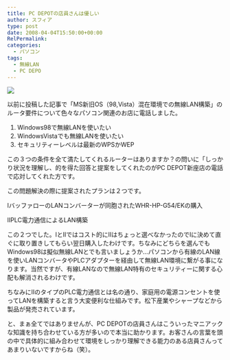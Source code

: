 ```yaml
---
title: PC DEPOTの店員さんは優しい
author: スフィア
type: post
date: 2008-04-04T15:50:00+00:00
RelPermalink:
categories:
  - パソコン
tags:
  - 無線LAN
  - PC DEPO
---
```


![](http://2.bp.blogspot.com/__gwsv5Z4fAg/R_ZOhKZ9JoI/AAAAAAAAANc/ITFwH1rqGLM/s320/%E7%94%BB%E5%83%8F+061.jpg)

以前に投稿した記事で「MS新旧OS（98,Vista）混在環境での無線LAN構築」のルータ要件について色々なパソコン関連のお店に電話しました。

1. Windows98で無線LANを使いたい
1. WindowsVistaでも無線LANを使いたい
1. セキュリティーレベルは最新のWPSかWEP

この３つの条件を全て満たしてくれるルーターはありますか？の問いに「しっかり状況を理解し、的を得た回答と提案をしてくれたのがPC DEPOT新座店の電話で応対してくれた方です。

この問題解決の際に提案されたプランは２つです。

ⅠバッファローのLANコンバーターが同胞されたWHR-HP-G54/EKの購入
  
ⅡPLC電力通信によるLAN構築

この２つでした。ⅠとⅡではコスト的にⅡはちょっと選べなかったのでⅠに決めて直ぐに取り置きしてもらい翌日購入したわけです。ちなみにどちらを選んでもWindows98は擬似無線LANとでも言いましょうか…パソコンから有線のLAN線を使いLANコンバータやPLCアダプターを経由して無線LAN環境に繋がる事になります。当然ですが、有線LANなので無線LAN特有のセキュリティーに関する心配も解消されるわけです。

ちなみにⅡのタイプのPLC電力通信とは名の通り、家庭用の電源コンセントを使ってLANを構築すると言う大変便利な仕組みです。松下産業やシャープなどから製品が発売されています。

と、まぁ全てではありませんが、PC DEPOTの店員さんはこういったマニアックな知識を持ち合わせている方が多いので本当に助かります。お客さんの言葉を頭の中で具体的に組み合わせて環境をしっかり理解できる能力のある店員さんってあまりいないですからね（笑）。